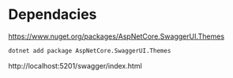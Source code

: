 # Dependacies
https://www.nuget.org/packages/AspNetCore.SwaggerUI.Themes

```bash
dotnet add package AspNetCore.SwaggerUI.Themes
```

http://localhost:5201/swagger/index.html